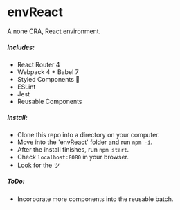 # envReact
A none CRA, React environment.

##### Includes:
* React Router 4
* Webpack 4 + Babel 7
* Styled Components :nail_care:
* ESLint
* Jest
* Reusable Components

##### Install:
* Clone this repo into a directory on your computer.
* Move into the 'envReact' folder and run `npm -i`.
* After the install finishes, run `npm start`.
* Check `localhost:8080` in your browser.
* Look for the ツ


##### ToDo:
* Incorporate more components into the reusable batch.
